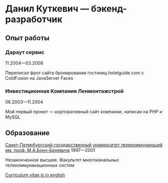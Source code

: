 # Данил Куткевич — бэкенд-разработчик

## Опыт работы

### Дараут сервис

11.2004—03.2008

Переписал фрот сайта бронирования гостиниц hotelguide.com с ColdFusion
на JavaServer Faces

### Инвестиционная Компания Ленмонтажстрой

06.2003—11.2004

Мой первый проект — корпоративный сайт компании,
написан на PHP и MySQL

## Образование

[Санкт-Петербургский государственный университет телекоммуникаций им. проф. М.А.Бонч-Бруевича](https://sut.ru) 1997—2001

Незаконченное высшее. Факультет многоканальных телекоммуникационных систем

[Curriculum vitae is in english](./CV.en.md#readme)
